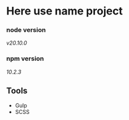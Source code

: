 # Here use name project

### node version

_v20.10.0_

### npm version

_10.2.3_

## Tools

- Gulp
- SCSS
